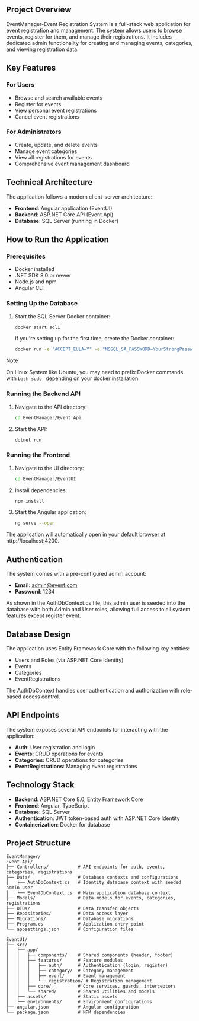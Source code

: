 ## Project Overview

EventManager-Event Registration System is a full-stack web application for event registration and management. The system allows users to browse events, register for them, and manage their registrations. It includes dedicated admin functionality for creating and managing events, categories, and viewing registration data.

## Key Features

### For Users
- Browse and search available events
- Register for events
- View personal event registrations
- Cancel event registrations

### For Administrators
- Create, update, and delete events
- Manage event categories
- View all registrations for events
- Comprehensive event management dashboard

## Technical Architecture

The application follows a modern client-server architecture:

- **Frontend**: Angular application (EventUI)
- **Backend**: ASP.NET Core API (Event.Api)
- **Database**: SQL Server (running in Docker)

## How to Run the Application

### Prerequisites
- Docker installed
- .NET SDK 8.0 or newer
- Node.js and npm
- Angular CLI

### Setting Up the Database
1. Start the SQL Server Docker container:
   ```bash
   docker start sql1
   ```

   If you're setting up for the first time, create the Docker container:
   ```bash
   docker run -e "ACCEPT_EULA=Y" -e "MSSQL_SA_PASSWORD=YourStrongPassword" -p 1433:1433 --name sql1 -d mcr.microsoft.com/mssql/server:2022-latest
   ```
> [!NOTE]
> On Linux System like Ubuntu, you may need to prefix Docker commands with ```bash sudo ``` depending on your docker installation.

### Running the Backend API
1. Navigate to the API directory:
   ```bash
   cd EventManager/Event.Api
   ```

2. Start the API:
   ```bash
   dotnet run
   ```

### Running the Frontend
1. Navigate to the UI directory:
   ```bash
   cd EventManager/EventUI
   ```

2. Install dependencies:
   ```bash
   npm install
   ```

3. Start the Angular application:
   ```bash
   ng serve --open
   ```

The application will automatically open in your default browser at http://localhost:4200.

## Authentication

The system comes with a pre-configured admin account:
- **Email**: admin@event.com
- **Password**: 1234

As shown in the AuthDbContext.cs file, this admin user is seeded into the database with both Admin and User roles, allowing full access to all system features except register event.

## Database Design

The application uses Entity Framework Core with the following key entities:
- Users and Roles (via ASP.NET Core Identity)
- Events
- Categories
- EventRegistrations

The AuthDbContext handles user authentication and authorization with role-based access control.

## API Endpoints

The system exposes several API endpoints for interacting with the application:

- **Auth**: User registration and login
- **Events**: CRUD operations for events
- **Categories**: CRUD operations for categories
- **EventRegistrations**: Managing event registrations

## Technology Stack

- **Backend**: ASP.NET Core 8.0, Entity Framework Core
- **Frontend**: Angular, TypeScript
- **Database**: SQL Server
- **Authentication**: JWT token-based auth with ASP.NET Core Identity
- **Containerization**: Docker for database

## Project Structure

```
EventManager/
Event.Api/
├── Controllers/           # API endpoints for auth, events, categories, registrations
├── Data/                  # Database contexts and configurations 
│   ├── AuthDbContext.cs   # Identity database context with seeded admin user
│   └── EventDbContext.cs  # Main application database context
├── Models/                # Data models for events, categories, registrations
├── DTOs/                  # Data transfer objects
├── Repositories/          # Data access layer
├── Migrations/            # Database migrations
├── Program.cs             # Application entry point
└── appsettings.json       # Configuration files

EventUI/
├── src/
│   ├── app/
│   │   ├── components/    # Shared components (header, footer)
│   │   ├── features/      # Feature modules
│   │   │   ├── auth/      # Authentication (login, register)
│   │   │   ├── category/  # Category management
│   │   │   ├── event/     # Event management
│   │   │   └── registration/ # Registration management
│   │   ├── core/          # Core services, guards, interceptors
│   │   └── shared/        # Shared utilities and models
│   ├── assets/            # Static assets
│   └── environments/      # Environment configurations
├── angular.json           # Angular configuration
└── package.json           # NPM dependencies



